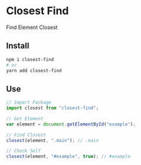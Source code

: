 # Closest Find

Find Element Closest

## Install

```bash
npm i closest-find
# or
yarn add closest-find
```

## Use

```js
// Import Package
import closest from "closest-find";

// Get Element
var element = document.getElementById("example");

// Find Closest
closest(element, ".main"); // .main

// Check Self
closest(element, "#example", true); // #example
```
